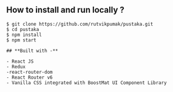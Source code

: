 ## **How to install and run locally ?**

```
$ git clone https://github.com/rutvikpumak/pustaka.git
$ cd pustaka
$ npm install
$ npm start

## **Built with -**

- React JS
- Redux
-react-router-dom
- React Router v6
- Vanilla CSS integrated with BoostMat UI Component Library
